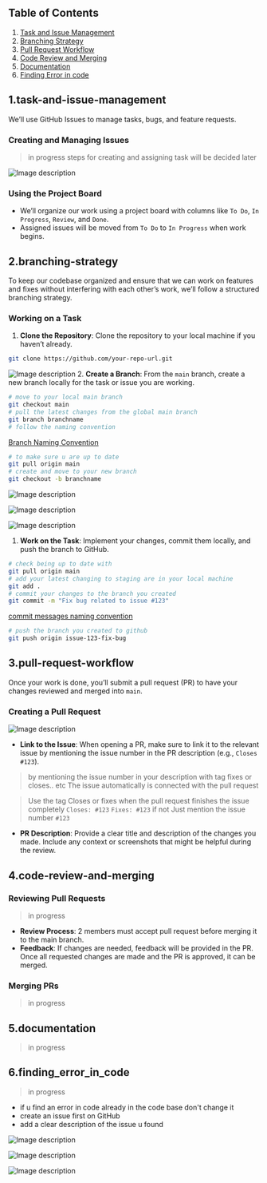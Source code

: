 ## Table of Contents

1. [Task and Issue Management](#1.task-and-issue-management)
2. [Branching Strategy](#2.branching-strategy)
3. [Pull Request Workflow](#3.pull-request-workflow)
4. [Code Review and Merging](#4.code-review-and-merging)
5. [Documentation](#5.documentation)
6. [Finding Error in code](#6.finding_error_in_code)

## 1.task-and-issue-management

We’ll use GitHub Issues to manage tasks, bugs, and feature requests.

### Creating and Managing Issues

> in progress
> steps for creating and assigning task will be decided later

![Image description](https://dev-to-uploads.s3.amazonaws.com/uploads/articles/zveekxs9wlo3q38es1m7.png)

### Using the Project Board

- We’ll organize our work using a project board with columns like `To Do`, `In Progress`, `Review`, and `Done`.
- Assigned issues will be moved from `To Do` to `In Progress` when work begins.

## 2.branching-strategy

To keep our codebase organized and ensure that we can work on features and fixes without interfering with each other’s work, we’ll follow a structured branching strategy.

### Working on a Task

1. **Clone the Repository**: Clone the repository to your local machine if you haven’t already.

```bash
git clone https://github.com/your-repo-url.git
```

![Image description](https://dev-to-uploads.s3.amazonaws.com/uploads/articles/yicodeep262wnheqrrym.png) 2. **Create a Branch**: From the `main` branch, create a new branch locally for the task or issue you are working.

```bash
# move to your local main branch
git checkout main  
# pull the latest changes from the global main branch
git branch branchname
# follow the naming convention
```
[Branch Naming Convention](./conventions.md#branch-naming-convention.md)
```bash
# to make sure u are up to date
git pull origin main
# create and move to your new branch
git checkout -b branchname
```

![Image description](https://dev-to-uploads.s3.amazonaws.com/uploads/articles/8888x42nvol3ulaei9jg.png)

![Image description](https://dev-to-uploads.s3.amazonaws.com/uploads/articles/zobirfjcbyxym057xq8i.png)

![Image description](https://dev-to-uploads.s3.amazonaws.com/uploads/articles/ua12d0bv9lzcpgmgdpmi.png)

1. **Work on the Task**: Implement your changes, commit them locally, and push the branch to GitHub.

```bash
# check being up to date with
git pull origin main
# add your latest changing to staging are in your local machine
git add .
# commit your changes to the branch you created
git commit -m "Fix bug related to issue #123"
```
[commit messages naming convention](./conventions.md#commit_messages-naming-convention)
```bash
# push the branch you created to github
git push origin issue-123-fix-bug
```

## 3.pull-request-workflow

Once your work is done, you’ll submit a pull request (PR) to have your changes reviewed and merged into `main`.

### Creating a Pull Request

![Image description](https://dev-to-uploads.s3.amazonaws.com/uploads/articles/p36s3ycwuqq3k3s50yvl.png)

- **Link to the Issue**: When opening a PR, make sure to link it to the relevant issue by mentioning the issue number in the PR description (e.g., `Closes #123`).

> by mentioning the issue number in your description with tag fixes or closes.. etc
> The issue automatically is connected with the pull request

> Use the tag Closes or fixes when the pull
> request finishes the issue completely `Closes: #123` `Fixes: #123`
> if not
> Just mention the issue number `#123`

- **PR Description**: Provide a clear title and description of the changes you made. Include any context or screenshots that might be helpful during the review.

## 4.code-review-and-merging

### Reviewing Pull Requests

> in progress

- **Review Process**: 2 members must accept pull request before merging it to the main branch.
- **Feedback**: If changes are needed, feedback will be provided in the PR. Once all requested changes are made and the PR is approved, it can be merged.

### Merging PRs

> in progress

## 5.documentation

> in progress

## 6.finding_error_in_code

> in progress

- if u find an error in code already in the code base don't change it
- create an issue first on GitHub
- add a clear description of the issue u found

![Image description](https://dev-to-uploads.s3.amazonaws.com/uploads/articles/3uvs7a50a9284cpc580v.png)

![Image description](https://dev-to-uploads.s3.amazonaws.com/uploads/articles/1kt7uagse6gg6028g4fp.png)

![Image description](https://dev-to-uploads.s3.amazonaws.com/uploads/articles/1i6rmtaoeepyllshe4vi.png)
